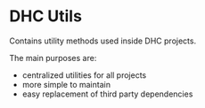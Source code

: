 # DHC Utils

Contains utility methods used inside DHC projects.

The main purposes are:

- centralized utilities for all projects
- more simple to maintain
- easy replacement of third party dependencies